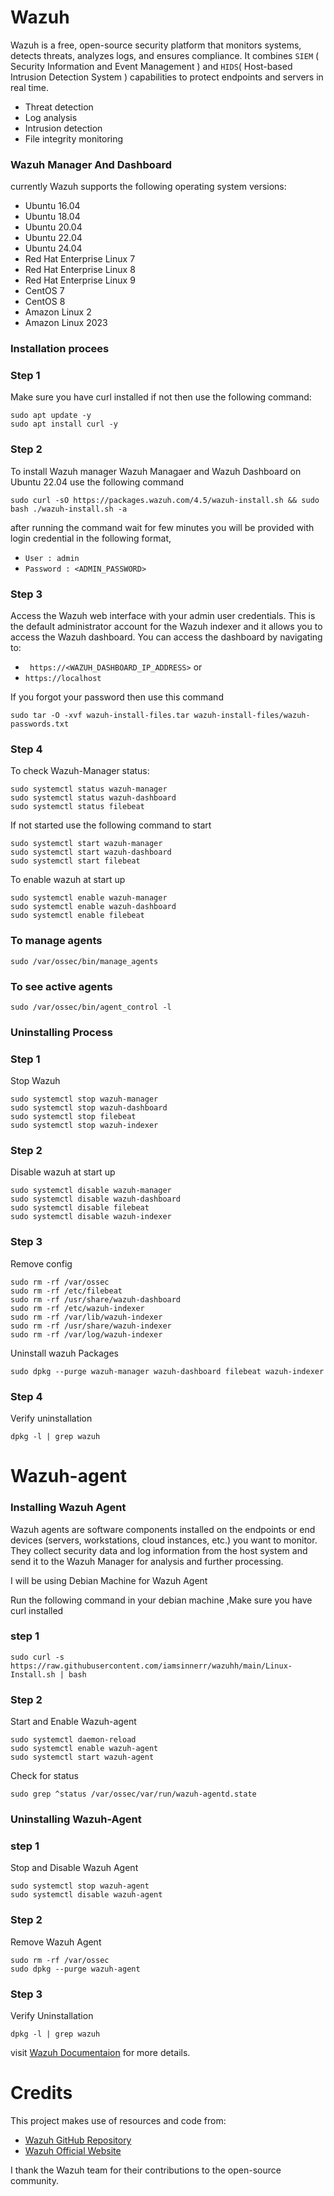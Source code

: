 # Wazuh
Wazuh is a free, open-source security platform that monitors systems, detects threats, analyzes logs, and ensures compliance. It combines `SIEM` ( Security Information and Event Management ) and `HIDS`( Host-based Intrusion Detection System ) capabilities to protect endpoints and servers in real time.
- Threat detection
- Log analysis
- Intrusion detection
- File integrity monitoring
  
### Wazuh Manager And Dashboard
currently Wazuh supports the following operating system versions:

- Ubuntu 16.04  
- Ubuntu 18.04  
- Ubuntu 20.04  
- Ubuntu 22.04  
- Ubuntu 24.04  
- Red Hat Enterprise Linux 7  
- Red Hat Enterprise Linux 8  
- Red Hat Enterprise Linux 9  
- CentOS 7  
- CentOS 8  
- Amazon Linux 2  
- Amazon Linux 2023  

### Installation procees
### Step 1
Make sure you have curl installed if not then use the following command:

```
sudo apt update -y
sudo apt install curl -y
```
### Step 2
To install Wazuh manager Wazuh Managaer and Wazuh Dashboard on Ubuntu 22.04 use the following command

```
sudo curl -sO https://packages.wazuh.com/4.5/wazuh-install.sh && sudo bash ./wazuh-install.sh -a
```

after running the command wait for few minutes you will be provided with login credential in the following format,

- `User : admin`
- `Password : <ADMIN_PASSWORD>`

### Step 3
Access the Wazuh web interface with your admin user credentials. 
This is the default administrator account for the Wazuh indexer and it allows you to access the Wazuh dashboard.
You can access the dashboard by navigating to:
- ` https://<WAZUH_DASHBOARD_IP_ADDRESS>`
or 
- `https://localhost`

If you forgot your password then use this command

```
sudo tar -O -xvf wazuh-install-files.tar wazuh-install-files/wazuh-passwords.txt
```
### Step 4

To check Wazuh-Manager status:
```
sudo systemctl status wazuh-manager
sudo systemctl status wazuh-dashboard
sudo systemctl status filebeat
```

If not started use the following command to start
```
sudo systemctl start wazuh-manager
sudo systemctl start wazuh-dashboard
sudo systemctl start filebeat
```

To enable wazuh at start up 
```
sudo systemctl enable wazuh-manager
sudo systemctl enable wazuh-dashboard
sudo systemctl enable filebeat
```
### To manage agents
```
sudo /var/ossec/bin/manage_agents
```
### To see active agents
```
sudo /var/ossec/bin/agent_control -l
```

### Uninstalling Process

### Step 1
Stop Wazuh
```
sudo systemctl stop wazuh-manager
sudo systemctl stop wazuh-dashboard
sudo systemctl stop filebeat
sudo systemctl stop wazuh-indexer
```

### Step 2
Disable wazuh at start up
```
sudo systemctl disable wazuh-manager
sudo systemctl disable wazuh-dashboard
sudo systemctl disable filebeat
sudo systemctl disable wazuh-indexer
```

### Step 3
Remove config
```
sudo rm -rf /var/ossec
sudo rm -rf /etc/filebeat
sudo rm -rf /usr/share/wazuh-dashboard
sudo rm -rf /etc/wazuh-indexer
sudo rm -rf /var/lib/wazuh-indexer
sudo rm -rf /usr/share/wazuh-indexer
sudo rm -rf /var/log/wazuh-indexer
```
Uninstall wazuh Packages
```
sudo dpkg --purge wazuh-manager wazuh-dashboard filebeat wazuh-indexer
```

### Step 4
Verify uninstallation
```
dpkg -l | grep wazuh
```

# Wazuh-agent
### Installing Wazuh Agent
Wazuh agents are software components installed on the endpoints or end devices (servers, workstations, cloud instances, etc.) you want to monitor. 
They collect security data and log information from the host system and send it to the Wazuh Manager for analysis and further processing.

I will be using Debian Machine for Wazuh Agent

Run the following command in your debian machine ,Make sure you have curl installed
### step 1
```
sudo curl -s https://raw.githubusercontent.com/iamsinnerr/wazuhh/main/Linux-Install.sh | bash
```
### Step 2
Start and Enable Wazuh-agent
```
sudo systemctl daemon-reload
sudo systemctl enable wazuh-agent
sudo systemctl start wazuh-agent
```
Check for status
```
sudo grep ^status /var/ossec/var/run/wazuh-agentd.state
```

### Uninstalling Wazuh-Agent
### step 1
Stop and Disable Wazuh Agent
```
sudo systemctl stop wazuh-agent
sudo systemctl disable wazuh-agent
```
### Step 2
Remove Wazuh Agent
```
sudo rm -rf /var/ossec
sudo dpkg --purge wazuh-agent
```
### Step 3 
Verify Uninstallation
```
dpkg -l | grep wazuh
```
visit [Wazuh Documentaion](https://documentation.wazuh.com/current/getting-started/index.html) for more details.
# Credits

This project makes use of resources and code from:

- [Wazuh GitHub Repository](https://github.com/wazuh/wazuh)
- [Wazuh Official Website](https://wazuh.com)

I thank the Wazuh team for their contributions to the open-source community.


